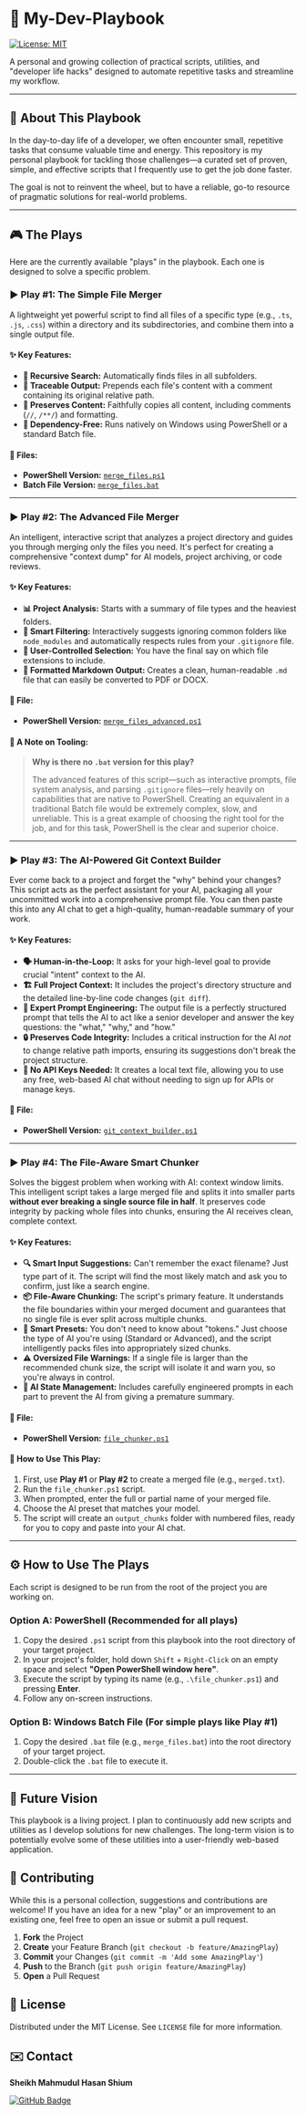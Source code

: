 # 📖 My-Dev-Playbook

[![License: MIT](https://img.shields.io/badge/License-MIT-yellow.svg)](https://opensource.org/licenses/MIT)

A personal and growing collection of practical scripts, utilities, and "developer life hacks" designed to automate repetitive tasks and streamline my workflow.

---

## 🎯 About This Playbook

In the day-to-day life of a developer, we often encounter small, repetitive tasks that consume valuable time and energy. This repository is my personal playbook for tackling those challenges—a curated set of proven, simple, and effective scripts that I frequently use to get the job done faster.

The goal is not to reinvent the wheel, but to have a reliable, go-to resource of pragmatic solutions for real-world problems.

---

## 🎮 The Plays

Here are the currently available "plays" in the playbook. Each one is designed to solve a specific problem.

### ▶️ Play #1: The Simple File Merger

A lightweight yet powerful script to find all files of a specific type (e.g., `.ts`, `.js`, `.css`) within a directory and its subdirectories, and combine them into a single output file.

#### ✨ Key Features:
-   **🔄 Recursive Search:** Automatically finds files in all subfolders.
-   **📝 Traceable Output:** Prepends each file's content with a comment containing its original relative path.
-   **📂 Preserves Content:** Faithfully copies all content, including comments (`//`, `/**/`) and formatting.
-   **🔌 Dependency-Free:** Runs natively on Windows using PowerShell or a standard Batch file.

#### 📁 Files:
-   **PowerShell Version:** [`merge_files.ps1`](./plays/01-file-merger/merge_files.ps1)
-   **Batch File Version:** [`merge_files.bat`](./plays/01-file-merger/merge_files.bat)

---

### ▶️ Play #2: The Advanced File Merger

An intelligent, interactive script that analyzes a project directory and guides you through merging only the files you need. It's perfect for creating a comprehensive "context dump" for AI models, project archiving, or code reviews.

#### ✨ Key Features:
-   **📊 Project Analysis:** Starts with a summary of file types and the heaviest folders.
-   **🤖 Smart Filtering:** Interactively suggests ignoring common folders like `node_modules` and automatically respects rules from your `.gitignore` file.
-   **🎯 User-Controlled Selection:** You have the final say on which file extensions to include.
-   **📄 Formatted Markdown Output:** Creates a clean, human-readable `.md` file that can easily be converted to PDF or DOCX.

#### 📁 File:
-   **PowerShell Version:** [`merge_files_advanced.ps1`](./plays/02-file-merger-advanced/merge_files_advanced.ps1)

#### 📝 A Note on Tooling:
> **Why is there no `.bat` version for this play?**
>
> The advanced features of this script—such as interactive prompts, file system analysis, and parsing `.gitignore` files—rely heavily on capabilities that are native to PowerShell. Creating an equivalent in a traditional Batch file would be extremely complex, slow, and unreliable. This is a great example of choosing the right tool for the job, and for this task, PowerShell is the clear and superior choice.

---

### ▶️ Play #3: The AI-Powered Git Context Builder

Ever come back to a project and forget the "why" behind your changes? This script acts as the perfect assistant for your AI, packaging all your uncommitted work into a comprehensive prompt file. You can then paste this into any AI chat to get a high-quality, human-readable summary of your work.

#### ✨ Key Features:
-   **🗣️ Human-in-the-Loop:** It asks for your high-level goal to provide crucial "intent" context to the AI.
-   **🏗️ Full Project Context:** It includes the project's directory structure and the detailed line-by-line code changes (`git diff`).
-   **🤖 Expert Prompt Engineering:** The output file is a perfectly structured prompt that tells the AI to act like a senior developer and answer the key questions: the "what," "why," and "how."
-   **🔒 Preserves Code Integrity:** Includes a critical instruction for the AI *not* to change relative path imports, ensuring its suggestions don't break the project structure.
-   **🚫 No API Keys Needed:** It creates a local text file, allowing you to use any free, web-based AI chat without needing to sign up for APIs or manage keys.

#### 📁 File:
-   **PowerShell Version:** [`git_context_builder.ps1`](./plays/03-ai-git-context-builder/git_context_builder.ps1)

---

### ▶️ Play #4: The File-Aware Smart Chunker

Solves the biggest problem when working with AI: context window limits. This intelligent script takes a large merged file and splits it into smaller parts **without ever breaking a single source file in half**. It preserves code integrity by packing whole files into chunks, ensuring the AI receives clean, complete context.

#### ✨ Key Features:
-   **🔍 Smart Input Suggestions:** Can't remember the exact filename? Just type part of it. The script will find the most likely match and ask you to confirm, just like a search engine.
-   **📦 File-Aware Chunking:** The script's primary feature. It understands the file boundaries within your merged document and guarantees that no single file is ever split across multiple chunks.
-   **🧠 Smart Presets:** You don't need to know about "tokens." Just choose the type of AI you're using (Standard or Advanced), and the script intelligently packs files into appropriately sized chunks.
-   **⚠️ Oversized File Warnings:** If a single file is larger than the recommended chunk size, the script will isolate it and warn you, so you're always in control.
-   **🤖 AI State Management:** Includes carefully engineered prompts in each part to prevent the AI from giving a premature summary.

#### 📁 File:
-   **PowerShell Version:** [`file_chunker.ps1`](./plays/04-ai-context-chunker/file_chunker.ps1)

#### 🚀 How to Use This Play:
1.  First, use **Play #1** or **Play #2** to create a merged file (e.g., `merged.txt`).
2.  Run the `file_chunker.ps1` script.
3.  When prompted, enter the full or partial name of your merged file.
4.  Choose the AI preset that matches your model.
5.  The script will create an `output_chunks` folder with numbered files, ready for you to copy and paste into your AI chat.

---

## ⚙️ How to Use The Plays

Each script is designed to be run from the root of the project you are working on.

### Option A: PowerShell (Recommended for all plays)
1.  Copy the desired `.ps1` script from this playbook into the root directory of your target project.
2.  In your project's folder, hold down `Shift` + `Right-Click` on an empty space and select **"Open PowerShell window here"**.
3.  Execute the script by typing its name (e.g., `.\file_chunker.ps1`) and pressing **Enter**.
4.  Follow any on-screen instructions.

### Option B: Windows Batch File (For simple plays like Play #1)
1.  Copy the desired `.bat` file (e.g., `merge_files.bat`) into the root directory of your target project.
2.  Double-click the `.bat` file to execute it.

---

## 🚀 Future Vision

This playbook is a living project. I plan to continuously add new scripts and utilities as I develop solutions for new challenges. The long-term vision is to potentially evolve some of these utilities into a user-friendly web-based application.

## 🤝 Contributing

While this is a personal collection, suggestions and contributions are welcome! If you have an idea for a new "play" or an improvement to an existing one, feel free to open an issue or submit a pull request.

1.  **Fork** the Project
2.  **Create** your Feature Branch (`git checkout -b feature/AmazingPlay`)
3.  **Commit** your Changes (`git commit -m 'Add some AmazingPlay'`)
4.  **Push** to the Branch (`git push origin feature/AmazingPlay`)
5.  **Open** a Pull Request

## 📜 License

Distributed under the MIT License. See `LICENSE` file for more information.

## ✉️ Contact

**Sheikh Mahmudul Hasan Shium**

[![GitHub Badge](https://img.shields.io/badge/-GitHub-181717?style=for-the-badge&logo=github&logoColor=white)](https://github.com/sheikhmahmudulhasanshium/)